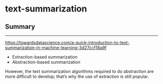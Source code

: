 # text-summarization

## Summary
---
https://towardsdatascience.com/a-quick-introduction-to-text-summarization-in-machine-learning-3d27ccf18a9f

- Extraction-based summarization
- Abstraction-based summarization

However, the text summarization algorithms required to do abstraction are more difficult to develop; that’s why the use of extraction is still popular.

